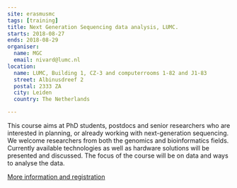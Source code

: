 ```yaml
---
site: erasmusmc
tags: [training]
title: Next Generation Sequencing data analysis, LUMC.
starts: 2018-08-27
ends: 2018-08-29
organiser:
  name: MGC
  email: nivard@lumc.nl
location:
  name: LUMC, Building 1, CZ-3 and computerrooms 1-82 and J1-83
  street: Albinusdreef 2
  postal: 2333 ZA
  city: Leiden
  country: The Netherlands

---
```


This course aims at PhD students, postdocs and senior researchers who are interested in planning, or already working with next-generation sequencing. We welcome researchers from both the genomics and bioinformatics fields. Currently available technologies as well as hardware solutions will be presented and discussed. The focus of the course will be on data and ways to analyse the data.

[More information and registration](http://www.medgencentre.com/.cm4all/iproc.php/Cursus%20info/NGS%202018.pdf)
